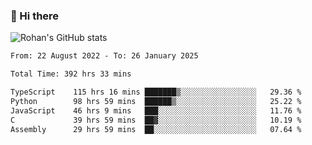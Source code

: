 ### 👋 Hi there 

<!--
**rohznmdev/rohznmdev** is a ✨ _special_ ✨ repository because its `README.md` (this file) appears on your GitHub profile.

Here are some ideas to get you started:

- 🔭 I’m currently working on ...
- 🌱 I’m currently learning Ruby and Ruby on Rails
- 👯 I’m looking to collaborate on ...
- 🤔 I’m looking for help with ...
- 💬 Ask me about ...
- 📫 How to reach me: ...
- 😄 Pronouns: ...
- ⚡ Fun fact: ...
-->
![Rohan's GitHub stats](https://github-readme-stats.vercel.app/api?username=rohznmdev&theme=dark&show_icons=true)

<!--START_SECTION:waka-->

```txt
From: 22 August 2022 - To: 26 January 2025

Total Time: 392 hrs 33 mins

TypeScript    115 hrs 16 mins ███████▒░░░░░░░░░░░░░░░░░   29.36 %
Python        98 hrs 59 mins  ██████▒░░░░░░░░░░░░░░░░░░   25.22 %
JavaScript    46 hrs 9 mins   ███░░░░░░░░░░░░░░░░░░░░░░   11.76 %
C             39 hrs 59 mins  ██▓░░░░░░░░░░░░░░░░░░░░░░   10.19 %
Assembly      29 hrs 59 mins  ██░░░░░░░░░░░░░░░░░░░░░░░   07.64 %
```

<!--END_SECTION:waka-->
